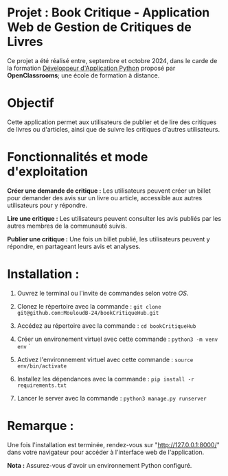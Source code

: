 # Projet  : Book Critique - Application Web de Gestion de Critiques de Livres
Ce projet a été réalisé entre, septembre et octobre 2024, dans le carde de la formation
[Développeur d'Application Python](https://openclassrooms.com/fr/paths/879-developpeur-dapplication-python) proposé par **OpenClassrooms**; une école 
de formation à distance.

# Objectif
Cette application permet aux utilisateurs de publier et de lire des critiques de livres ou d'articles, ainsi que de suivre
les critiques d'autres utilisateurs. 

# Fonctionnalités et mode d'exploitation
**Créer une demande de critique :** Les utilisateurs peuvent créer un billet pour demander des avis sur un livre ou article,
accessible aux autres utilisateurs pour y répondre.

**Lire une critique :** Les utilisateurs peuvent consulter les avis publiés par les autres membres de la communauté suivis.

**Publier une critique :** Une fois un billet publié, les utilisateurs peuvent y répondre, en partageant leurs avis 
et analyses.

# Installation :
1. Ouvrez le terminal ou l'invite de commandes selon votre _OS_.

2. Clonez le répertoire avec la commande : `git clone git@github.com:MouloudB-24/bookCritiqueHub.git`

3. Accédez au répertoire avec la commande : `cd bookCritiqueHub`

4. Créer un environement virtuel avec cette commande : `python3 -m venv env`
`
5. Activez l'environnement virtuel avec cette commande : `source env/bin/activate`

5. Installez les dépendances avec la commande : `pip install -r requirements.txt`

6. Lancer le server avec la commande : `python3 manage.py runserver`


# Remarque :
Une fois l'installation est terminée, rendez-vous sur "http://127.0.0.1:8000/" dans votre
navigateur pour accéder à l'interface web de l'application.

**Nota :** Assurez-vous d'avoir un environnement Python configuré.
